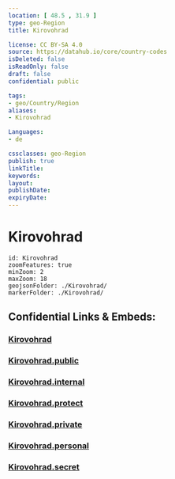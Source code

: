 ```yaml
---
location: [ 48.5 , 31.9 ] 
type: geo-Region
title: Kirovohrad

license: CC BY-SA 4.0
source: https://datahub.io/core/country-codes
isDeleted: false
isReadOnly: false
draft: false
confidential: public

tags:
- geo/Country/Region
aliases:
- Kirovohrad

Languages:
- de

cssclasses: geo-Region
publish: true
linkTitle: 
keywords: 
layout: 
publishDate: 
expiryDate: 
---
```


# Kirovohrad

```leaflet
id: Kirovohrad
zoomFeatures: true 
minZoom: 2 
maxZoom: 18
geojsonFolder: ./Kirovohrad/
markerFolder: ./Kirovohrad/
```


## Confidential Links & Embeds: 

### [Kirovohrad](/_Standards/Earth/Continent/Europe/Europe~East/Ukraine/Regions~Ukraine/Kirovohrad.md) 

### [Kirovohrad.public](/_public/Earth/Continent/Europe/Europe~East/Ukraine/Regions~Ukraine/Kirovohrad.public.md) 

### [Kirovohrad.internal](/_internal/Earth/Continent/Europe/Europe~East/Ukraine/Regions~Ukraine/Kirovohrad.internal.md) 

### [Kirovohrad.protect](/_protect/Earth/Continent/Europe/Europe~East/Ukraine/Regions~Ukraine/Kirovohrad.protect.md) 

### [Kirovohrad.private](/_private/Earth/Continent/Europe/Europe~East/Ukraine/Regions~Ukraine/Kirovohrad.private.md) 

### [Kirovohrad.personal](/_personal/Earth/Continent/Europe/Europe~East/Ukraine/Regions~Ukraine/Kirovohrad.personal.md) 

### [Kirovohrad.secret](/_secret/Earth/Continent/Europe/Europe~East/Ukraine/Regions~Ukraine/Kirovohrad.secret.md)

